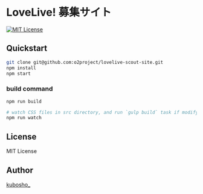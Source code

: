 # LoveLive! 募集サイト

[![MIT License](http://img.shields.io/badge/license-MIT-green.svg)](https://github.com/o2project/lovelive-scout-site/blob/master/LICENSE)

## Quickstart

```bash
git clone git@github.com:o2project/lovelive-scout-site.git
npm install
npm start
```

### build command

```bash
npm run build

# watch CSS files in src directory, and run `gulp build` task if modify CSS file.
npm run watch
```

## License

MIT License

## Author

[kubosho_](https://github.com/kubosho)
